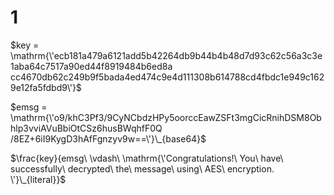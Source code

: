# 1

$key = \mathrm{\'ecb181a479a6121add5b42264db9b44b4b48d7d93c62c56a3c3e1aba64c7517a90ed44f8919484b6ed8a
cc4670db62c249b9f5bada4ed474c9e4d111308b614788cd4fbdc1e949c1629e12fa5fdbd9\'}$

$emsg = \mathrm{\'o9/khC3Pf3/9CyNCbdzHPy5oorccEawZSFt3mgCicRnihDSM8Obhlp3vviAVuBbiOtCSz6husBWqhfF0Q
/8EZ+6iI9KygD3hAfFgnzyv9w==\'}\_{base64}$

$\frac{key}{emsg\ \vdash\ \mathrm{\'Congratulations!\ You\ have\ successfully\ decrypted\ the\ message\ using\ AES\ encryption.
\'}\_{literal}}$
